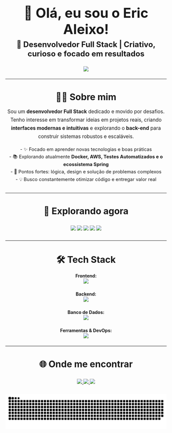 <h1 align="center" style="font-size: 3em; margin-bottom: 0.2em;">👋 Olá, eu sou o Eric Aleixo!</h1>
<h3 align="center" style="font-size: 1.7em; margin-top: 0.2em; margin-bottom: 1em;">🚀 Desenvolvedor Full Stack | Criativo, curioso e focado em resultados</h3>

<p align="center" style="font-size: 1.1em; line-height: 1.6em;">
  <img src="https://readme-typing-svg.herokuapp.com?font=Fira+Code&size=24&pause=1000&color=FF79C6&center=true&vCenter=true&width=700&lines=Desenvolvedor+Full+Stack;Entusiasta+de+Tecnologia;Café+%2B+Código+%3D+Produtividade;Sempre+buscando+novos+desafios;Criatividade+%2B+Lógica+%3D+Resultados"/>
</p>

---

<h2 align="center" style="font-size: 2em; margin-bottom: 0.5em;">🧑‍💻 Sobre mim</h2>
<p align="center" style="font-size: 1.1em; line-height: 1.7em; margin-bottom: 1em;">
Sou um <strong>desenvolvedor Full Stack</strong> dedicado e movido por desafios.<br/>
Tenho interesse em transformar ideias em projetos reais, criando <strong>interfaces modernas e intuitivas</strong> e explorando o <strong>back-end</strong> para construir sistemas robustos e escaláveis.
</p>

<p align="center" style="font-size: 1.05em; line-height: 1.6em; margin-bottom: 2em;">
- ✨ Focado em aprender novas tecnologias e boas práticas<br/>
- 📚 Explorando atualmente <strong>Docker, AWS, Testes Automatizados e o ecossistema Spring</strong><br/>
- 🎯 Pontos fortes: lógica, design e solução de problemas complexos<br/>
- 💡 Busco constantemente otimizar código e entregar valor real
</p>

---

<h2 align="center" style="font-size: 2em; margin-bottom: 1em;">🚀 Explorando agora</h2>
<p align="center" style="margin-bottom: 2em;">
  <img src="https://img.shields.io/badge/Docker-%232496ED?style=for-the-badge&logo=docker&logoColor=white"/>
  <img src="https://img.shields.io/badge/AWS-%23FF9900?style=for-the-badge&logo=amazonaws&logoColor=white"/>
  <img src="https://img.shields.io/badge/Testes_Automatizados-15C213?style=for-the-badge&logo=jest&logoColor=white"/>
  <img src="https://img.shields.io/badge/Spring-%236DB33F?style=for-the-badge&logo=spring&logoColor=white"/>
  <img src="https://img.shields.io/badge/Angular-DD0031?style=for-the-badge&logo=angular&logoColor=white"/>
</p>

---

<h2 align="center" style="font-size: 2em; margin-bottom: 0.5em;">🛠️ Tech Stack</h2>
<p align="center" style="margin-bottom: 1.5em;">
<strong>Frontend:</strong><br/>
<img src="https://skillicons.dev/icons?i=html,css,js,ts,react,nextjs,tailwind,daisy,angular&theme=light" height="45"/>
</p>

<p align="center" style="margin-bottom: 1.5em;">
<strong>Backend:</strong><br/>
<img src="https://skillicons.dev/icons?i=nodejs,express,java,spring,nestjs&theme=light" height="45"/>
</p>

<p align="center" style="margin-bottom: 1.5em;">
<strong>Banco de Dados:</strong><br/>
<img src="https://skillicons.dev/icons?i=postgresql,sqlite&theme=light" height="45"/>
</p>

<p align="center" style="margin-bottom: 1.5em;">
<strong>Ferramentas & DevOps:</strong><br/>
<img src="https://skillicons.dev/icons?i=git,github,docker,linux,vscode,postman&theme=light" height="45"/>
</p>

---

<h2 align="center" style="font-size: 2em; margin-bottom: 1em;">🌐 Onde me encontrar</h2>
<p align="center" style="margin-bottom: 2em;">
  <a href="https://www.linkedin.com/in/eric-aleixo" target="_blank">
    <img src="https://img.shields.io/badge/LinkedIn-%230A66C2.svg?&style=for-the-badge&logo=linkedin&logoColor=white"/>
  </a>
  <a href="https://www.instagram.com/eric.alxy/" target="_blank">
    <img src="https://img.shields.io/badge/Instagram-%23E4405F.svg?&style=for-the-badge&logo=instagram&logoColor=white"/>
  </a>
  <a href="#">
    <img src="https://img.shields.io/badge/Discord-%237289DA.svg?&style=for-the-badge&logo=discord&logoColor=white"/>
  </a>
</p>

<p align="center" style="margin-top: 2em;">
  <img src="https://raw.githubusercontent.com/Platane/snk/output/github-contribution-grid-snake.svg" alt="Snake animation" />
</p>
